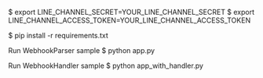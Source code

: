 $ export LINE_CHANNEL_SECRET=YOUR_LINE_CHANNEL_SECRET
$ export LINE_CHANNEL_ACCESS_TOKEN=YOUR_LINE_CHANNEL_ACCESS_TOKEN

$ pip install -r requirements.txt


Run WebhookParser sample
$ python app.py

Run WebhookHandler sample
$ python app_with_handler.py
